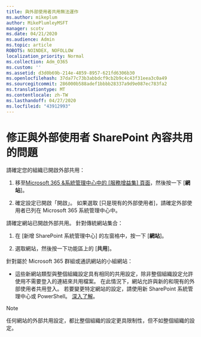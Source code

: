 ```yaml
---
title: 與外部使用者共用無法運作
ms.author: mikeplum
author: MikePlumleyMSFT
manager: scotv
ms.date: 04/21/2020
ms.audience: Admin
ms.topic: article
ROBOTS: NOINDEX, NOFOLLOW
localization_priority: Normal
ms.collection: Adm_O365
ms.custom: ''
ms.assetid: d3d0b69b-214e-4859-8957-621fd6306b30
ms.openlocfilehash: 37da77c73b3abbdcf9cb2b9c4c43f31eea3c0a49
ms.sourcegitcommit: 286000b588adef1bbbb28337a9d9e087ec783fa2
ms.translationtype: MT
ms.contentlocale: zh-TW
ms.lasthandoff: 04/27/2020
ms.locfileid: "43912993"
---
```

# <a name="fix-problems-sharing-sharepoint-content-with-external-users"></a>修正與外部使用者 SharePoint 內容共用的問題

請確定您的組織已開啟外部共用：
  
1. 移至[Microsoft 365 &amp;系統管理中心中的 [服務增益集] 頁面](https://portal.office.com/adminportal/home#/Settings/ServicesAndAddIns)，然後按一下 [**網站**]。
    
2. 確定設定已開啟「開啟」。 如果選取 [只是現有的外部使用者]，請確定外部使用者已列在 Microsoft 365 系統管理中心中。
    
請確定網站已開啟外部共用。 針對傳統網站集合：
  
1. 在 [新增 SharePoint 系統管理中心] 的左窗格中，按一下 [**網站**]。
    
2. 選取網站，然後按一下功能區上的 [**共用**]。
    
針對屬於 Microsoft 365 群組或通訊網站的小組網站：
  
- 這些新網站類型與整個組織設定具有相同的共用設定，除非整個組織設定允許使用不需要登入的連結來共用檔案。 在此情況下，網站允許與新的和現有的外部使用者共用登入。 若要變更特定網站的設定，請使用新 SharePoint 系統管理中心或 PowerShell。 [深入了解](https://go.microsoft.com/fwlink/?linkid=871863)。
    
> [!NOTE]
> 任何網站的外部共用設定，都比整個組織的設定更具限制性，但不如整個組織的設定。 
  

